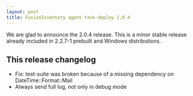 ```yaml
---
layout: post
title: FusionInventory agent task-deploy 2.0.4
---
```


We are glad to announce the 2.0.4 release. This is a minor stable release already included in 2.2.7-1 prebuilt and Windows distributions.

## This release changelog

* Fix: test-suite was broken because of a missing dependency on
  DateTime::Format::Mail
* Always send full log, not only in debug mode
